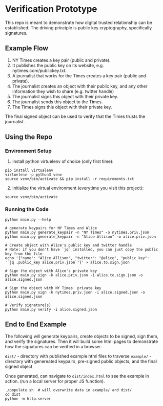 # Verification Prototype

This repo is meant to demonstrate how digital trusted relationship can be established.
The driving principle is public key cryptography, specifically signatures.

## Example Flow

1. NY Times creates a key pair (public and private).
1. It publishes the public key on its website, e.g. nytimes.com/publickey.txt.
1. A journalist that works for the Times creates a key pair (public and private).
1. The journalist creates an object with their public key, and any other information they wish to share (e.g. twitter handle)
1. The journalist signs this object with their private key.
1. The journalist sends this object to the Times.
1. The Times signs this object with their private key.

The final signed object can be used to verify that the Times trusts the journalist.

## Using the Repo

### Environment Setup

1. Install python virtuelenv of choice (only first time):

```
pip install virtualenv
virtuelenv -p python3 venv
source venv/bin/activate && pip install -r requirements.txt
```

2. Initialize the virtual environment (everytime you visit this project):
```
source venv/bin/activate
```

### Running the Code

```
python main.py --help

# generate keypairs for NY Times and Alice
python main.py generate_keypair -n "NY Times" -o nytimes.priv.json
python main.py generate_keypair -n "Alice Allison" -o alice.priv.json

# Create object with Alice's public key and twitter handle
# Note: if you don't have `jq` installed, you can just copy the public key from the file
echo '{"name": "Alice Allison", "twitter": "@alice", "public_key": '`jq .public_key alice.priv.json`'}' > alice.to.sign.json

# Sign the object with Alice's private key
python main.py sign -k alice.priv.json -i alice.to.sign.json -o alice.signed.json

# Sign the object with NY Times' private key
python main.py sign -k nytimes.priv.json -i alice.signed.json -o alice.signed.json

# Verify signature(s)
python main.py verify -i alice.signed.json
```

## End to End Example

The following will generate keypairs, create objects to be signed, sign them, and verify the signatures.
Then it will build some html pages to demonstrate how the signatures can be verified in a browser.


`dist/` - directory with published example html files to traverse
`example/` - directory with genereated keypairs, pre-signed public objects, and the final signed object

Once generated, can navigate to `dist/index.html` to see the example in action. (run a local server for proper JS function).

```
./populate.sh  # will overwrite data in example/ and dist/
cd dist
python -m http.server
```
